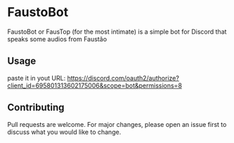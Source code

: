 # FaustoBot
FaustoBot or FausTop (for the most intimate) is a simple bot for Discord that speaks some audios from Faustão

## Usage
paste it in yout URL: https://discord.com/oauth2/authorize?client_id=695801313602175006&scope=bot&permissions=8

## Contributing
Pull requests are welcome. For major changes, please open an issue first to discuss what you would like to change.
